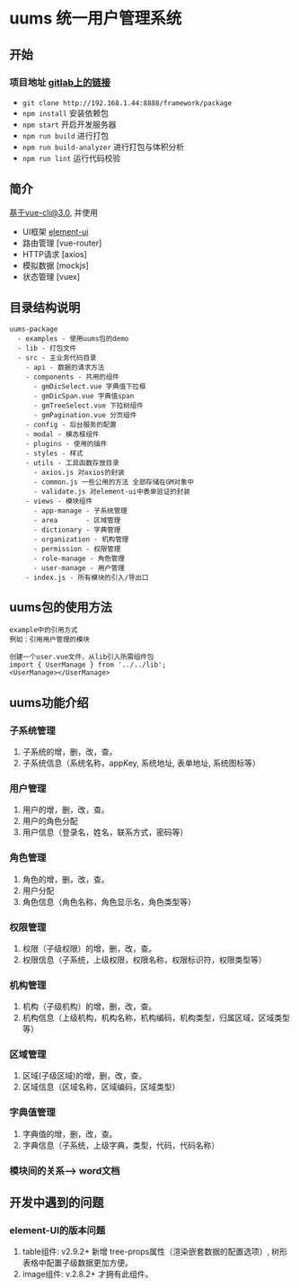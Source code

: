 # uums 统一用户管理系统

## 开始
### 项目地址 [gitlab上的链接](http://192.168.1.44:8888/framework/package)
- `git clone http://192.168.1.44:8888/framework/package` 
- `npm install` 安装依赖包
- `npm start` 开启开发服务器
- `npm run build` 进行打包
- `npm run build-analyzer` 进行打包与体积分析
- `npm run lint` 运行代码校验
 
## 简介

基于vue-cli@3.0, 并使用
- UI框架 [element-ui](https://element.eleme.cn/2.0/#/zh-CN/component/installation)
- 路由管理 [vue-router]
- HTTP请求 [axios]
- 模拟数据 [mockjs]
- 状态管理 [vuex]


## 目录结构说明
```
uums-package
  - examples - 使用uums包的demo
  - lib - 打包文件
  - src - 主业务代码目录
    - api - 数据的请求方法
    - components - 共用的组件
      - gmDicSelect.vue 字典值下拉框
      - gmDicSpan.vue 字典值span
      - gmTreeSelect.vue 下拉树组件
      - gmPagination.vue 分页组件
    - config - 后台服务的配置
    - modal - 模态框组件
    - plugins - 使用的插件
    - styles - 样式
    - utils - 工具函数存放目录
      - axios.js 对axios的封装
      - common.js 一些公用的方法 全部存储在GM对象中
      - validate.js 对element-ui中表单验证的封装
    - views - 模块组件
      - app-manage - 子系统管理
      - area       - 区域管理
      - dictionary - 字典管理
      - organization - 机构管理 
      - permission - 权限管理
      - role-manage - 角色管理
      - user-manage - 用户管理
    - index.js - 所有模块的引入/导出口
```

## uums包的使用方法
```
example中的引用方式
例如：引用用户管理的模块

创建一个user.vue文件，从lib引入所需组件包
import { UserManage } from '../../lib';
<UserManage></UserManage>
```
## uums功能介绍

### 子系统管理

1. 子系统的增，删，改，查。
2. 子系统信息（系统名称，appKey, 系统地址, 表单地址, 系统图标等）

### 用户管理

1. 用户的增，删，改，查。
2. 用户的角色分配
3. 用户信息（登录名，姓名，联系方式，密码等）
### 角色管理

1. 角色的增，删，改，查。
2. 用户分配
3. 角色信息（角色名称，角色显示名，角色类型等）
### 权限管理

1. 权限（子级权限）的增，删，改，查。
2. 权限信息（子系统，上级权限，权限名称，权限标识符，权限类型等）

### 机构管理

1. 机构（子级机构）的增，删，改，查。
2. 机构信息（上级机构，机构名称，机构编码，机构类型，归属区域，区域类型等）

### 区域管理

1. 区域(子级区域)的增，删，改，查。
2. 区域信息（区域名称，区域编码，区域类型）

### 字典值管理

1. 字典值的增，删，改，查。
2. 字典信息（子系统，上级字典，类型，代码，代码名称）

### 模块间的关系--> word文档

## 开发中遇到的问题

### element-UI的版本问题

1. table组件: v2.9.2+ 新增 tree-props属性（渲染嵌套数据的配置选项）, 树形表格中配置子级数据更加方便。
2. image组件: v.2.8.2+ 才拥有此组件。


